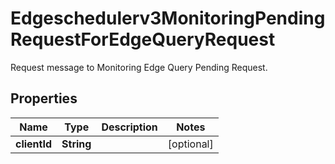

# Edgeschedulerv3MonitoringPendingRequestForEdgeQueryRequest

Request message to Monitoring Edge Query Pending Request.

## Properties

| Name | Type | Description | Notes |
|------------ | ------------- | ------------- | -------------|
|**clientId** | **String** |  |  [optional] |



